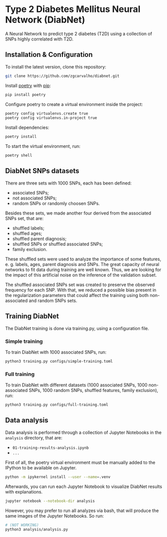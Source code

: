 # Type 2 Diabetes Mellitus Neural Network (DiabNet)

A Neural Network to predict type 2 diabetes (T2D) using a collection of SNPs highly correlated with T2D.

## Installation & Configuration

To install the latest version, clone this repository:

```bash
git clone https://github.com/zgcarvalho/diabnet.git
```

Install [poetry](https://python-poetry.org/) with [pip](https://pip.pypa.io/en/stable/):

```bash
pip install poetry
```

Configure poetry to create a virtual environment inside the project:

```bash
poetry config virtualenvs.create true
poetry config virtualenvs.in-project true
```

Install dependencies:

```bash
poetry install
```

To start the virtual environment, run:

```bash
poetry shell
```

## DiabNet SNPs datasets

There are three sets with 1000 SNPs, each has been defined:

- associated SNPs;
- not associated SNPs;
- random SNPs or randomly choosen SNPs.

Besides these sets, we made another four derived from the associated SNPs set, that are:

- shuffled labels;
- shuffled ages;
- shuffled parent diagnosis;
- shuffled SNPs or shuffled associated SNPs;
- family exclusion.

These shuffled sets were used to analyze the importance of some features, e. g. labels, ages, parent diagnosis and SNPs. The great capacity of neural networks to fit data during training are well known. Thus, we are looking for the impact of this artificial noise on the inference of the validation subset.

The shuffled associated SNPs set was created to preserve the observed frequency for each SNP. With that, we reduced a possible bias present in the regularization parameters that could affect the training using both non-associated and random SNPs sets.

## Training DiabNet

The DiabNet training is done via training.py, using a configuration file.

### Simple training

To train DiabNet with 1000 associated SNPs, run: 

```bash
python3 training.py configs/simple-training.toml
```

### Full training

To train DiabNet with different datasets (1000 associated SNPs, 1000 non-associated SNPs, 1000 random SNPs, shuffled features, family exclusion), run:

```bash
python3 training.py configs/full-training.toml
```

## Data analysis

Data analysis is performed through a collection of Jupyter Notebooks in the `analysis` directory, that are:

- `01-training-results-analysis.ipynb`
- `...`

First of all, the poetry virtual environment must be manually added to the IPython to be available on Jupyter.

```bash
python -m ipykernel install --user --name=.venv
```

Afterwards, you can run each Jupyter Notebook to visualize DiabNet results with explanations.

```bash
jupyter notebook --notebook-dir analysis
```

However, you may prefer to run all analyzes via bash, that will produce the same images of the Jupyter Notebooks. So run:

```bash
# (NOT WORKING)
python3 analysis/analysis.py
```
